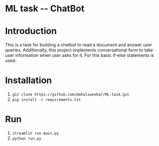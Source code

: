 # ML task -- ChatBot

# Introduction
This is a task for building a chatbot to read a document and answer user queries. Additionally, this project implements conversational form to take user information 
when user asks for it. For this basic if-else statements is used.

# Installation
1. ```git clone https://github.com/dahalsweekar/ML-task.git```
2. ```pip install -r requirements.txt```

# Run
1. ```streamlit run main.py```
2. ```python run.py```
